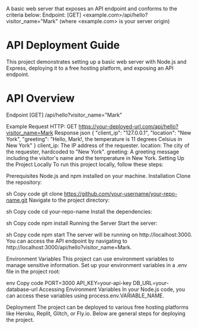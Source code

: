 A basic web server that exposes an API endpoint and conforms to the criteria below:
Endpoint: [GET] <example.com>/api/hello?visitor_name="Mark" (where <example.com> is your server origin)

# API Deployment Guide
This project demonstrates setting up a basic web server with Node.js and Express, deploying it to a free hosting platform, and exposing an API endpoint.

# API Overview
Endpoint
[GET] /api/hello?visitor_name="Mark"

Example Request
HTTP:
GET https://your-deployed-url.com/api/hello?visitor_name=Mark
Response
json
{
  "client_ip": "127.0.0.1",
  "location": "New York",
  "greeting": "Hello, Mark!, the temperature is 11 degrees Celsius in New York"
}
client_ip: The IP address of the requester.
location: The city of the requester, hardcoded to "New York".
greeting: A greeting message including the visitor's name and the temperature in New York.
Setting Up the Project Locally
To run this project locally, follow these steps:

Prerequisites
Node.js and npm installed on your machine.
Installation
Clone the repository:

sh
Copy code
git clone https://github.com/your-username/your-repo-name.git
Navigate to the project directory:

sh
Copy code
cd your-repo-name
Install the dependencies:

sh
Copy code
npm install
Running the Server
Start the server:

sh
Copy code
npm start
The server will be running on http://localhost:3000. You can access the API endpoint by navigating to http://localhost:3000/api/hello?visitor_name=Mark.

Environment Variables
This project can use environment variables to manage sensitive information. Set up your environment variables in a .env file in the project root:

env
Copy code
PORT=3000
API_KEY=your-api-key
DB_URL=your-database-url
Accessing Environment Variables
In your Node.js code, you can access these variables using process.env.VARIABLE_NAME.

Deployment
The project can be deployed to various free hosting platforms like Heroku, Replit, Glitch, or Fly.io. Below are general steps for deploying the project.
